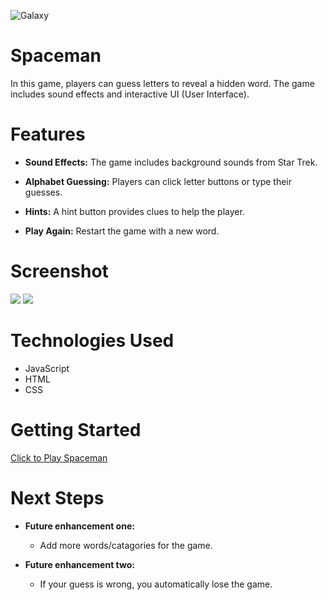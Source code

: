 ![Galaxy](https://images.unsplash.com/photo-1598735810846-95cdc1e20150?q=80&w=2010&auto=format&fit=crop&ixlib=rb-4.0.3&ixid=M3wxMjA3fDB8MHxwaG90by1wYWdlfHx8fGVufDB8fHx8fA%3D%3D)

# Spaceman
In this game, players can guess letters to reveal a hidden word. The game includes sound effects and interactive UI (User Interface).

# Features

- **Sound Effects:** The game includes background sounds from Star Trek.

- **Alphabet Guessing:** Players can click letter buttons or type their guesses.

- **Hints:** A hint button provides clues to help the player.

- **Play Again:** Restart the game with a new word.

# Screenshot

<img src="https://i.imgur.com/ZyH1Js0.jpg">
<img src="https://i.imgur.com/Le4CxqF.png">

# Technologies Used

- JavaScript
- HTML
- CSS


# Getting Started

[Click to Play Spaceman](https://tanisha-png.github.io/Spaceman/)

# Next Steps

- **Future enhancement one:** 
    - Add more words/catagories for the game.

-  **Future enhancement two:**
    - If your guess is wrong, you automatically lose the game.
